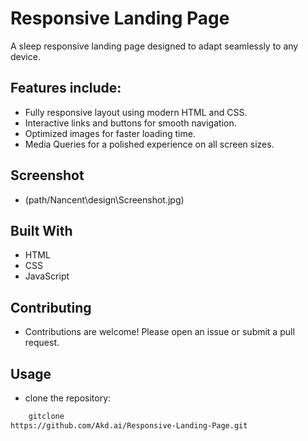 # Responsive Landing Page
 A sleep responsive landing page designed to adapt seamlessly to any device. 
 

 ## Features include:

- Fully responsive layout using modern HTML and CSS.
- Interactive links and buttons for smooth navigation.
- Optimized images for faster loading time.
- Media Queries for a polished experience on all screen sizes.


## Screenshot

- (path/Nancent\design\Screenshot.jpg)


## Built With

- HTML
- CSS
- JavaScript

## Contributing

- Contributions are welcome! Please open an issue or submit a pull request.


## Usage
- clone the repository:
```bash 
    gitclone
https://github.com/Akd.ai/Responsive-Landing-Page.git